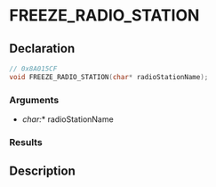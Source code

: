 # FREEZE_RADIO_STATION

## Declaration
```cpp
// 0x8A015CF
void FREEZE_RADIO_STATION(char* radioStationName);
```

### Arguments
- **char*:** radioStationName

### Results

## Description

